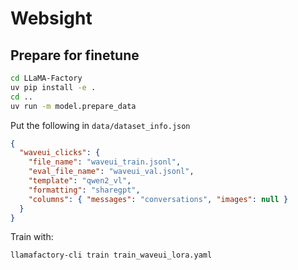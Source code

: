 # Websight

## Prepare for finetune


```bash
cd LLaMA-Factory
uv pip install -e .
cd ..
uv run -m model.prepare_data
```

Put the following in `data/dataset_info.json`

```json
{
  "waveui_clicks": {
    "file_name": "waveui_train.jsonl",
    "eval_file_name": "waveui_val.jsonl",
    "template": "qwen2_vl",
    "formatting": "sharegpt",
    "columns": { "messages": "conversations", "images": null }
  }
}
```

Train with:

```bash
llamafactory-cli train train_waveui_lora.yaml
```
